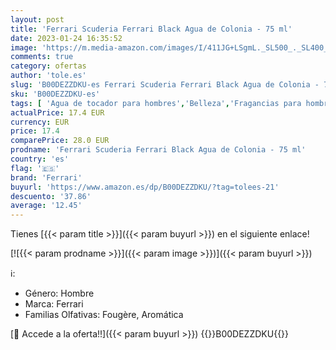 ```yaml
---
layout: post
title: 'Ferrari Scuderia Ferrari Black Agua de Colonia - 75 ml'
date: 2023-01-24 16:35:52
image: 'https://m.media-amazon.com/images/I/411JG+LSgmL._SL500_._SL400_.jpg'
comments: true
category: ofertas
author: 'tole.es'
slug: 'B00DEZZDKU-es Ferrari Scuderia Ferrari Black Agua de Colonia - 75 ml'
sku: 'B00DEZZDKU-es'
tags: [ 'Agua de tocador para hombres','Belleza','Fragancias para hombres','Perfumes y fragancias','agua','colonia','de','ferrari','🇪🇸', ]
actualPrice: 17.4 EUR
currency: EUR
price: 17.4
comparePrice: 28.0 EUR
prodname: 'Ferrari Scuderia Ferrari Black Agua de Colonia - 75 ml'
country: 'es'
flag: '🇪🇸'
brand: 'Ferrari'
buyurl: 'https://www.amazon.es/dp/B00DEZZDKU/?tag=tolees-21'
descuento: '37.86'
average: '12.45'
---
```


Tienes [{{< param title >}}]({{< param buyurl >}}) en el siguiente enlace!

[![{{< param prodname >}}]({{< param image >}})]({{< param buyurl >}})

ℹ️:

- Género: Hombre
- Marca: Ferrari
- Familias Olfativas: Fougère, Aromática

[🛒 Accede a la oferta!!]({{< param buyurl >}})
{{<world>}}B00DEZZDKU{{</world>}}
